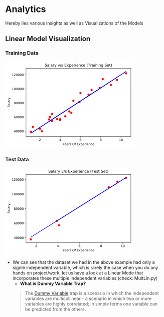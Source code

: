 # Analytics
Hereby lies various insights as well as Visualizations of the Models

## Linear Model Visualization
### Training Data 
![Regression Line for Training Data](https://github.com/Lohomi/Analytics/blob/master/Training%20Data.png)

### Test Data
![TestData](https://github.com/Lohomi/Analytics/blob/master/Test%20Set.png)

- We can see that the dataset we had in the above example had only a signle independent variable, which is rarely the case when you do any   hands on project/work, let us have a look at a Linear Mode that incorporates these multiple independent variables (check: MultLin.py)
  - **What is Dummy Variable Trap?**
  > The [Dummy Variable](https://www.algosome.com/articles/dummy-variable-trap-regression.html) trap is a scenario in which the independent variables are multicollinear - a scenario in which two or more        variables are highly correlated; in simple terms one variable can be predicted from the others. 
